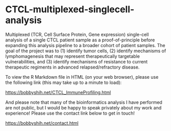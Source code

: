 # CTCL-multiplexed-singlecell-analysis
Multiplexed (TCR, Cell Surface Protein, Gene expression) single-cell analysis of a single CTCL patient sample as a proof-of-principle before expanding this analysis pipeline to a broader cohort of patient samples. The goal of the project was to (1) identify tumor cells, (2) identify mechanisms of lymphomagenesis that may represent therapeutically targetable vulnerabilities, and (3) identify mechanisms of resistance to current therapeutic regiments in advanced relapsed/refractory disease.


To view the R Markdown file in HTML (on your web browser), please use the following link (this may take up to a minute to load):

https://bobbyshih.net/CTCL_ImmuneProfiling.html

And please note that many of the bioinformatics analysis I have performed are not public, but I would be happy to speak privately about my work and experience! Please use the contact link below to get in touch!

https://bobbyshih.net/contact.html
